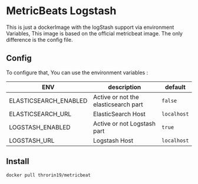 # MetricBeats Logstash

This is just a dockerImage with the logStash support via environment Variables, This image is based on the official metricbeat image. The only difference is the config file.

## Config

To configure that, You can use the environment variables :

| ENV | description | default |
| --- | --- | --- |
| ELASTICSEARCH_ENABLED | Active or not the elasticsearch part | `false` |
| ELASTICSEARCH_URL | ElasticSearch Host | `localhost` |
| LOGSTASH_ENABLED | Active or not Logstash part | `true` |
| LOGSTASH_URL | Logstash Host | `localhost` |

## Install

```
docker pull throrin19/metricbeat
```
